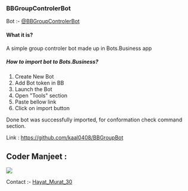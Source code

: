 ### BBGroupControlerBot
Bot :- [@BBGroupControlerBot](https://t.me/BBGroupControlerBot)

#### What it is?
A simple group controler bot made up in Bots.Business app

##### How to import bot to Bots.Business? 
1. Create New Bot
2. Add Bot token in BB
3. Launch the Bot
4. Open "Tools" section
5. Paste bellow link
6. Click on import button

Done bot was successfully imported, for conformation check command section.

Link : https://github.com/kaal0408/BBGroupBot

## Coder Manjeet :

![](https://www.linkpicture.com/q/IMG_20230222_215854_340.jpg)

Contact :- [Hayat_Murat_30](https://t.me/Hayat_Murat_30)
